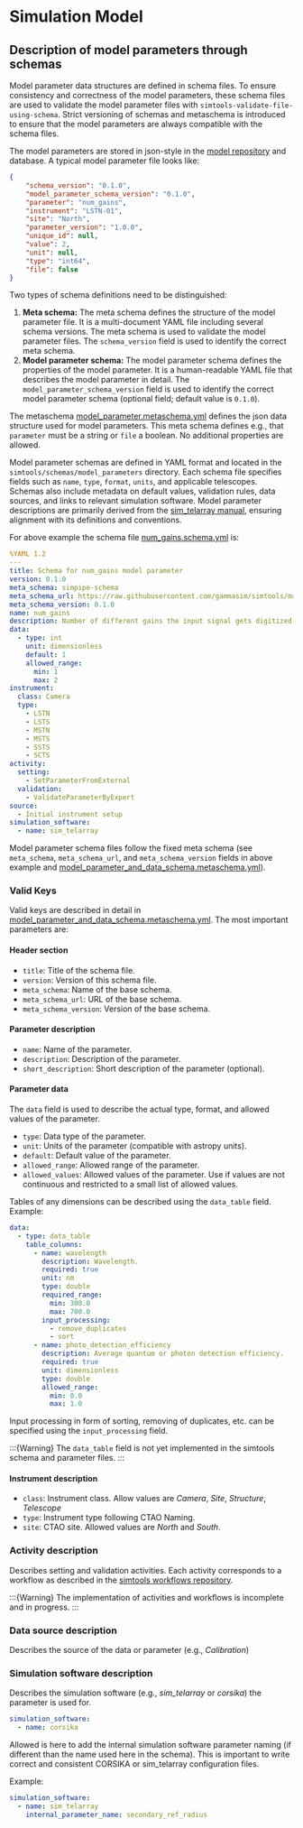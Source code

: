 # Simulation Model

## Description of model parameters through schemas

Model parameter data structures are defined in schema files.
To ensure consistency and correctness of the model parameters, these schema files are used to validate the model parameter files with `simtools-validate-file-using-schema`.
Strict versioning of schemas and metaschema is introduced to ensure that the model parameters are always compatible with the schema files.

The model parameters are stored in json-style in the [model repository](https://gitlab.cta-observatory.org/cta-science/simulations/simulation-model/simulation-models) and database.
A typical model parameter file looks like:

```json
{
    "schema_version": "0.1.0",
    "model_parameter_schema_version": "0.1.0",
    "parameter": "num_gains",
    "instrument": "LSTN-01",
    "site": "North",
    "parameter_version": "1.0.0",
    "unique_id": null,
    "value": 2,
    "unit": null,
    "type": "int64",
    "file": false
}
```

Two types of schema definitions need to be distinguished:

1. **Meta schema:** The meta schema defines the structure of the model parameter file. It is a multi-document YAML file including several schema versions. The meta schema is used to validate the model parameter files. The `schema_version` field is used to identify the correct meta schema.
2. **Model parameter schema:** The model parameter schema defines the properties of the model parameter. It is a human-readable YAML file that describes the model parameter in detail. The `model_parameter_schema_version` field is used to identify the correct model parameter schema (optional field; default value is `0.1.0`).

The metaschema [model_parameter.metaschema.yml](https://github.com/gammasim/simtools/blob/main/src/simtools/schemas/model_parameter.metaschema.yml) defines the json data structure used for model parameters. This meta schema defines e.g., that `parameter` must be a string or `file` a boolean. No additional properties are allowed.

Model parameter schemas are defined in YAML format and located in the `simtools/schemas/model_parameters` directory. Each schema file specifies fields such as `name`, `type`, `format`, `units`, and applicable telescopes.  Schemas also include metadata on default values, validation rules, data sources, and links to relevant simulation software.  Model parameter descriptions are primarily derived from the [sim_telarray manual](https://www.mpi-hd.mpg.de/hfm/~bernlohr/sim_telarray/), ensuring alignment with its definitions and conventions.

For above example the schema file [num_gains.schema.yml](https://github.com/gammasim/simtools/blob/main/src/simtools/schemas/model_parameters/num_gains.schema.yml) is:

```yaml
%YAML 1.2
---
title: Schema for num_gains model parameter
version: 0.1.0
meta_schema: simpipe-schema
meta_schema_url: https://raw.githubusercontent.com/gammasim/simtools/main/simtools/schemas/model_parameter_and_data_schema.metaschema.yml
meta_schema_version: 0.1.0
name: num_gains
description: Number of different gains the input signal gets digitized.
data:
  - type: int
    unit: dimensionless
    default: 1
    allowed_range:
      min: 1
      max: 2
instrument:
  class: Camera
  type:
    - LSTN
    - LSTS
    - MSTN
    - MSTS
    - SSTS
    - SCTS
activity:
  setting:
    - SetParameterFromExternal
  validation:
    - ValidateParameterByExpert
source:
  - Initial instrument setup
simulation_software:
  - name: sim_telarray
```

Model parameter schema files follow the fixed meta schema (see `meta_schema`, `meta_schema_url`, and `meta_schema_version` fields in above example and [model_parameter_and_data_schema.metaschema.yml](https://github.com/gammasim/simtools/blob/main/simtools/schemas/model_parameter_and_data_schema.metaschema.yml)).

### Valid Keys

Valid keys are described in detail in [model_parameter_and_data_schema.metaschema.yml](https://github.com/gammasim/simtools/blob/main/simtools/schemas/model_parameter_and_data_schema.metaschema.yml). The most important parameters are:

#### Header section

- `title`: Title of the schema file.
- `version`: Version of this schema file.
- `meta_schema`: Name of the base schema.
- `meta_schema_url`: URL of the base schema.
- `meta_schema_version`: Version of the base schema.

#### Parameter description

- `name`: Name of the parameter.
- `description`: Description of the parameter.
- `short_description`: Short description of the parameter (optional).

#### Parameter data

The `data` field is used to describe the actual type, format, and allowed values of the parameter.

- `type`: Data type of the parameter.
- `unit`: Units of the parameter (compatible with astropy units).
- `default`: Default value of the parameter.
- `allowed_range`: Allowed range of the parameter.
- `allowed_values`: Allowed values of the parameter. Use if values are not continuous and restricted to a small list of allowed values.

Tables of any dimensions can be described using the `data_table` field. Example:

```yaml
data:
  - type: data_table
    table_columns:
      - name: wavelength
        description: Wavelength.
        required: true
        unit: nm
        type: double
        required_range:
          min: 300.0
          max: 700.0
        input_processing:
          - remove_duplicates
          - sort
      - name: photo_detection_efficiency
        description: Average quantum or photon detection efficiency.
        required: true
        unit: dimensionless
        type: double
        allowed_range:
          min: 0.0
          max: 1.0
```

Input processing in form of sorting, removing of duplicates, etc. can be specified using the `input_processing` field.

:::{Warning}
The `data_table` field is not yet implemented in the simtools schema and parameter files.
:::

#### Instrument description

- `class`: Instrument class. Allow values are *Camera*, *Site*, *Structure*, *Telescope*
- `type`: Instrument type following CTAO Naming.
- `site`: CTAO site. Allowed values are *North* and *South*.

### Activity description

Describes setting and validation activities. Each activity corresponds to a workflow as described in the [simtools workflows repository](https://github.com/gammasim/workflows).

:::{Warning}
The implementation of activities and workflows is incomplete and in progress.
:::

### Data source description

Describes the source of the data or parameter (e.g., *Calibration*)

### Simulation software description

Describes the simulation software (e.g., *sim_telarray* or *corsika*) the parameter is used for.

```yaml
simulation_software:
  - name: corsika
```

Allowed is here to add the internal simulation software parameter naming (if different than the name used here in the schema).
This is important to write correct and consistent CORSIKA or sim\_telarray configuration files.

 Example:

```yaml
simulation_software:
  - name: sim_telarray
    internal_parameter_name: secondary_ref_radius
```
